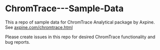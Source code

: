 # ChromTrace---Sample-Data
This a repo of sample data for ChromTrace Analytical package by Axpine. See [axpine.com/chromtrace.html](https://axpine.com/chromtrace.html)

Please create issues in this repo for desired ChromTrace functionality and bug reports.
